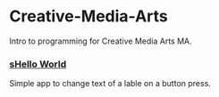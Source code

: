 # Creative-Media-Arts
Intro to programming for Creative Media Arts MA.

### [sHello World](https://github.com/KyleGoslan/App-Workshops/tree/master/01%20-%20Intro%20To%20Swift)
Simple app to change text of a lable on a button press.